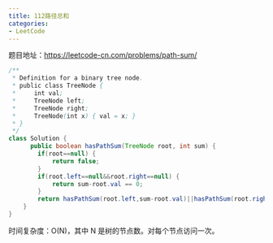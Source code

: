 ```yaml
---
title: 112路径总和
categories: 
- LeetCode
---
```


题目地址：https://leetcode-cn.com/problems/path-sum/

```java
/**
 * Definition for a binary tree node.
 * public class TreeNode {
 *     int val;
 *     TreeNode left;
 *     TreeNode right;
 *     TreeNode(int x) { val = x; }
 * }
 */
class Solution {
      public boolean hasPathSum(TreeNode root, int sum) {
        if(root==null) {
            return false;
        }
        if(root.left==null&&root.right==null) {
            return sum-root.val == 0;
        } 
        return hasPathSum(root.left,sum-root.val)||hasPathSum(root.right,sum-root.val);
    }
}
```

时间复杂度：O(N)，其中 N 是树的节点数。对每个节点访问一次。